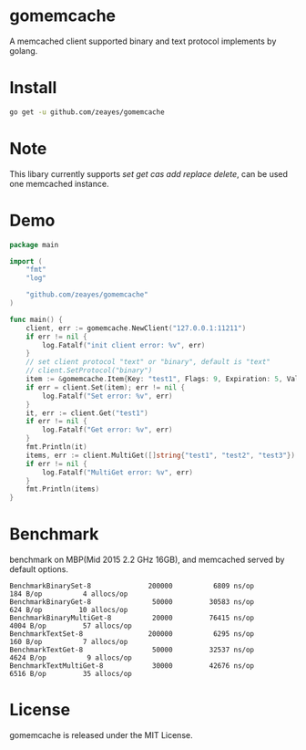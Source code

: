 gomemcache
===========

A memcached client supported binary and text protocol implements by golang.

Install
===========
```bash
go get -u github.com/zeayes/gomemcache
```

Note
===========
This libary currently supports *set* *get* *cas* *add* *replace* *delete*, can be used one memcached instance.

Demo
===========
```go
package main

import (
	"fmt"
	"log"

	"github.com/zeayes/gomemcache"
)

func main() {
	client, err := gomemcache.NewClient("127.0.0.1:11211")
	if err != nil {
		log.Fatalf("init client error: %v", err)
	}
	// set client protocol "text" or "binary", default is "text"
	// client.SetProtocol("binary")
	item := &gomemcache.Item{Key: "test1", Flags: 9, Expiration: 5, Value: []byte("replace_value")}
	if err = client.Set(item); err != nil {
		log.Fatalf("Set error: %v", err)
	}
	it, err := client.Get("test1")
	if err != nil {
		log.Fatalf("Get error: %v", err)
	}
	fmt.Println(it)
	items, err := client.MultiGet([]string{"test1", "test2", "test3"})
	if err != nil {
		log.Fatalf("MultiGet error: %v", err)
	}
	fmt.Println(items)
}
```

Benchmark
===========
benchmark on MBP(Mid 2015 2.2 GHz 16GB), and memcached served by default options.
```
BenchmarkBinarySet-8        	  200000	      6809 ns/op	     184 B/op	       4 allocs/op
BenchmarkBinaryGet-8        	   50000	     30583 ns/op	     624 B/op	      10 allocs/op
BenchmarkBinaryMultiGet-8   	   20000	     76415 ns/op	    4004 B/op	      57 allocs/op
BenchmarkTextSet-8          	  200000	      6295 ns/op	     160 B/op	       7 allocs/op
BenchmarkTextGet-8          	   50000	     32537 ns/op	    4624 B/op	       9 allocs/op
BenchmarkTextMultiGet-8     	   30000	     42676 ns/op	    6516 B/op	      35 allocs/op
```

License
===========

gomemcache is released under the MIT License.
